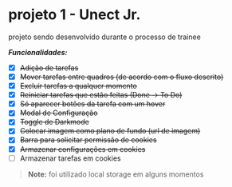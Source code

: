 # projeto 1 - Unect Jr.
projeto sendo desenvolvido durante o processo de trainee

***Funcionalidades:*** 
 - [x] ~~Adição de tarefas~~
 - [x] ~~Mover tarefas entre quadros (de acordo com o fluxo descrito)~~  
 - [x] ~~Excluir tarefas a qualquer momento~~
 - [x] ~~Reiniciar tarefas que estão feitas (Done → To Do)~~  
 - [x] ~~Só aparecer botões da tarefa com um hover~~
 - [x] ~~Modal de Configuração~~  
 - [x] ~~Toggle de Darkmode~~ 
 - [x] ~~Colocar imagem como plano de fundo (url de imagem)~~  
 - [x] ~~Barra para solicitar permissão de cookies~~
 - [x] ~~Armazenar configurações em cookies~~ 
 - [ ]  Armazenar tarefas em cookies
  > **Note:** foi utilizado local storage em alguns momentos
